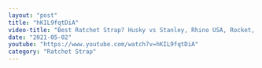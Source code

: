```yaml
---
layout: "post"
title: "hKIL9fqtDiA"
video-title: "Best Ratchet Strap? Husky vs Stanley, Rhino USA, Rocket, Topsky, Augo, RPS Outdoors"
date: "2021-05-02"
youtube: "https://www.youtube.com/watch?v=hKIL9fqtDiA"
category: "Ratchet Strap"
---
```

<div class="space-y-1"></div>